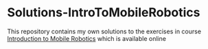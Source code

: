 # Solutions-IntroToMobileRobotics
This repository contains my own solutions to the exercises in course
[Introduction to Mobile Robotics](http://ais.informatik.uni-freiburg.de/teaching/ss21/robotics/) which is available online
